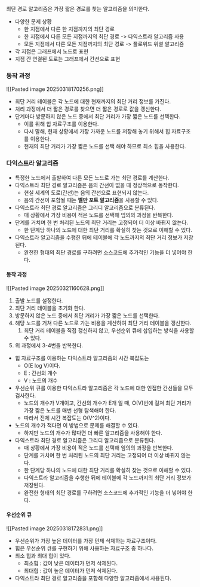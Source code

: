 최단 경로 알고리즘은 가장 짧은 경로를 찾는 알고리즘을 의미한다.
- 다양한 문제 상황
	- 한 지점에서 다른 한 지점까지의 최단 경로
	- 한 지점에서 다른 모든 지점까지의 최단 경로 -> 다익스트라 알고리즘 사용
	- 모든 지점에서 다른 모든 지점까지의 최단 경로 -> 플로위드 위셜 알고리즘
- 각 지점은 그래프에서 노드로 표현 
- 지점 간 연결된 도로는 그래프에서 간선으로 표현

### 동작 과정

![[Pasted image 20250318170256.png]]

- 최단 거리 테이블은 각 노드에 대한 현재까지의 최단 거리 정보를 가진다.
- 처리 과정에서 더 짧은 경로를 찾으면 더 짧은 경로로 값을 갱신한다.
- 단계마다 방문하지 않은 노드 중에서 최단 거리가 가장 짧은 노드를 선택한다.
	- 이를 위해 힙 자료구조를 이용한다.
	- 다시 말해, 현재 상황에서 가장 가까운 노드를 저장해 놓기 위해서 힙 자료구조를 이용한다.
	- 현재의 최단 거리가 가장 짧은 노드를 선택 해야 하므로 최소 힙을 사용한다.


### 다익스트라 알고리즘

- 특정한 노드에서 출발하여 다른 모든 노드로 가는 최단 경로를 계산한다.
- 다익스트라 최단 경로 알고리즘은 음의 간선이 없을 때 정상적으로 동작한다.
	- 현실 세계의 도로(간선)는 음의 간선으로 표현되지 않는다.
	- 음의 간선이 포함될 때는 **벨만 포트 알고리즘**을 사용할 수 있다.
- 다익스트라 최단 경로 알고리즘은 그리디 알고리즘으로 분류된다.
	- 매 상황에서 가장 비용이 적은 노드를 선택해 임의의 과정을 반복한다.
- 단계를 거치며 한 번 처리된 노드의 최단 거리는 고정되어 더 이상 바뀌지 않는다.
	- 한 단계당 하나의 노드에 대한 최단 거리를 확실히 찾는 것으로 이해할 수 있다.
- 다익스트라 알고리즘을 수행한 뒤에 테이블에 각 노드까지의 최단 거리 정보가 저장된다.
	- 완전한 형태의 최단 경로를 구하려면 소스코드에 추가적인 기능을 더 넣어야 한다.


#### 동작 과정

![[Pasted image 20250321160628.png]]

1. 출발 노드를 설정한다.
2. 최단 거리 테이블을 초기화 한다.
3. 방문하지 않은 노드 중에서 최단 거리가 가장 짧은 노드를 선택한다.
4. 해당 노드를 거쳐 다른 노드로 가는 비용을 계산하여 최단 거리 테이블을 갱신한다.
	1. 최단 거리 테이블을 직접 갱신하지 않고, 우선순위 큐에 삽입하는 방식을 사용할 수 있다.
5. 위 과정에서 3-4번을 반복한다.

- 힙 자료구조를 이용하는 다익스트라 알고리즘의 시간 복잡도는 
	- O(E log V)이다.
	- E : 간선의 개수
	- V : 노드의 개수
- 우선순위 큐를 이용한 다익스트라 알고리즘은 각 노드에 대한 인접한 간선들을 모두 검사한다.
	- 노드의 개수가 V개이고, 간선의 개수가 E개 일 때, O(V)번에 걸쳐 최단 거리가 가장 짧은 노드를 매번 선형 탐색해야 한다.
	- 따라서 전체 시간 복잡도는 O(V^2)이다.
- 노드의 개수가 적다면 이 방법으로 문제를 해결할 수 있다.
	- 하지만 노드의 개수가 많다면 더 빠른 알고리즘을 사용해야 한다.
- 다익스트라 최단 경로 알고리즘은 그리디 알고리즘으로 분류된다.
	- 매 상황에서 가장 비용이 적은 노드를 선택해 임의의 과정을 반복한다.
	- 단계를 거치며 한 번 처리된 노드의 최단 거리는 고정되어 더 이상 바뀌지 않는다.
	- 한 단계당 하나의 노드에 대한 최단 거리를 확실히 찾는 것으로 이해할 수 있다.
	- 다익스트라 알고리즘을 수행한 뒤에 테이블에 각 노드까지의 최단 거리 정보가 저장된다.
	- 완전한 형태의 최단 경로를 구하려면 소스코드에 추가적인 기능을 더 넣어야 한다.


#### 우선순위 큐

![[Pasted image 20250318172831.png]]

- 우선순위가 가장 높은 데이터를 가장 먼제 삭제하는 자료구조이다.
- 힙은 우선순위 큐를 구현하기 위해 사용하는 자료구조 중 하나다.
- 최소 힙과 최대 힙이 있다.
	- 최소힙 : 값이 낮은 데이터가 먼저 삭제된다.
	- 최대힙 : 값이 높은 데이터가 먼저 삭제된다.
- 다익스트라 최단 경로 알고리즘을 포함해 다양한 알고리즘에서 사용된다.
